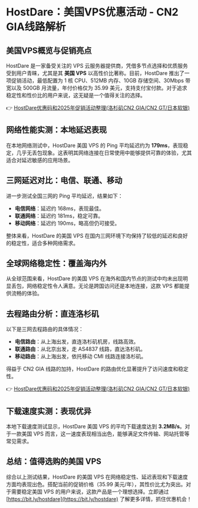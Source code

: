 # HostDare：美国VPS优惠活动 - CN2 GIA线路解析

## 美国VPS概览与促销亮点

HostDare 是一家备受关注的 VPS 云服务器提供商，凭借多节点选择和优质服务受到用户青睐，尤其是其 **美国 VPS** 以高性价比著称。目前，HostDare 推出了一项促销活动，最低配置为 1 核 CPU、512MB 内存、10GB 存储空间、30Mbps 带宽以及 500GB 月流量，年付价格仅为 35.99 美元，支持支付宝付款。对于追求稳定性和性价比的用户来说，这无疑是一个值得关注的选择。

👉 [HostDare优惠码和2025年促销活动整理(洛杉矶CN2 GIA/CN2 GT/日本软银)](https://bit.ly/hostdare)

## 网络性能实测：本地延迟表现

在本地网络测试中，HostDare 美国 VPS 的 Ping 平均延迟约为 **179ms**，表现稳定，几乎无丢包现象。这表明其网络连接在日常使用中能够提供可靠的体验，尤其适合对延迟敏感的应用场景。

## 三网延迟对比：电信、联通、移动

进一步测试全国三网的 Ping 平均延迟，结果如下：

- **电信网络**：延迟约 168ms，表现最佳。
- **联通网络**：延迟约 181ms，稳定可靠。
- **移动网络**：延迟约 190ms，略高但仍可接受。

整体来看，HostDare 的美国 VPS 在国内三网环境下均保持了较低的延迟和良好的稳定性，适合多种网络需求。

## 全球网络稳定性：覆盖海内外

从全球范围来看，HostDare 的美国 VPS 在海外和国内节点的测试中均未出现明显丢包，网络稳定性令人满意。无论是跨国访问还是本地连接，这款 VPS 都能提供流畅的体验。

## 去程路由分析：直连洛杉矶

以下是三网去程路由的具体情况：

- **电信路由**：从上海出发，直连洛杉矶机房，线路高效。
- **联通路由**：从北京出发，走 AS4837 线路，直达洛杉矶。
- **移动路由**：从上海出发，依托移动 CMI 线路连接洛杉矶。

得益于 CN2 GIA 线路的加持，HostDare 的路由优化显著提升了访问速度和稳定性。

👉 [HostDare优惠码和2025年促销活动整理(洛杉矶CN2 GIA/CN2 GT/日本软银)](https://bit.ly/hostdare)

## 下载速度实测：表现优异

本地下载速度测试显示，HostDare 美国 VPS 的平均下载速度达到 **3.2MB/s**。对于一款美国 VPS 而言，这一速度表现相当出色，能够满足文件传输、网站托管等常见需求。

## 总结：值得选购的美国 VPS

综合以上测试结果，HostDare 的美国 VPS 在网络稳定性、延迟表现和下载速度方面均表现出色。搭配当前的促销价格（35.99 美元/年），其性价比尤为突出。对于需要稳定美国 VPS 的用户来说，这款产品是一个理想选择。立即通过 [https://bit.ly/hostdare](https://bit.ly/hostdare) 了解更多详情，抓住优惠机会！